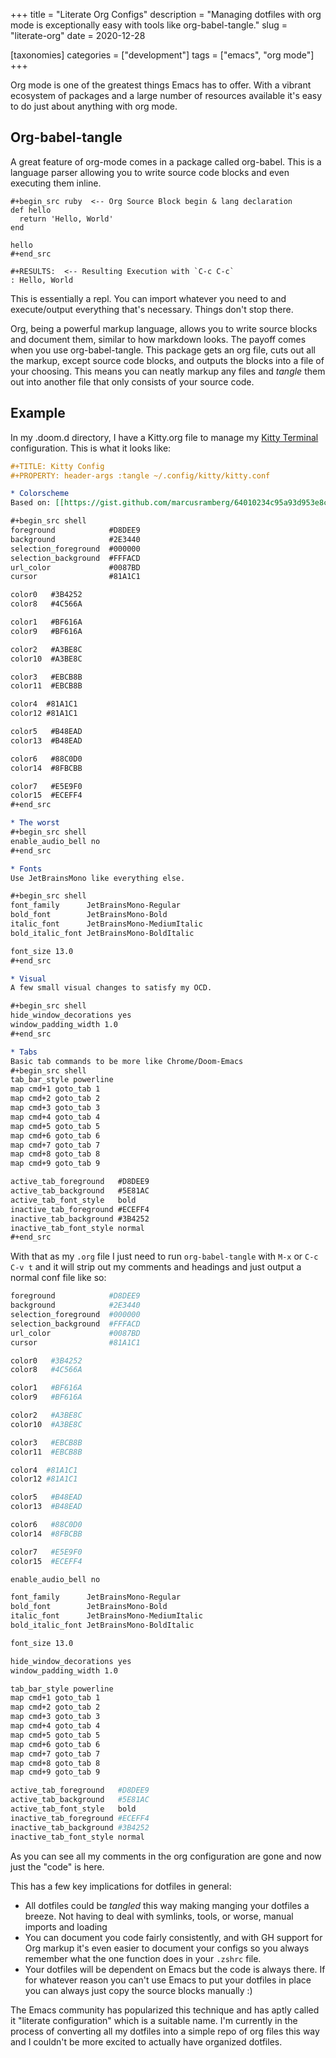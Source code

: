 +++
title = "Literate Org Configs"
description = "Managing dotfiles with org mode is exceptionally easy with tools like org-babel-tangle."
slug = "literate-org"
date = 2020-12-28

[taxonomies]
categories = ["development"]
tags = ["emacs", "org mode"]
+++

Org mode is one of the greatest things Emacs has to offer. With a vibrant ecosystem of packages and a large number of resources available it's easy to do just about anything with org mode.

## Org-babel-tangle

A great feature of org-mode comes in a package called org-babel. This is a language parser allowing you to write source code blocks and even executing them inline.

```
#+begin_src ruby  <-- Org Source Block begin & lang declaration
def hello
  return 'Hello, World'
end

hello
#+end_src

#+RESULTS:  <-- Resulting Execution with `C-c C-c`
: Hello, World
```

This is essentially a repl. You can import whatever you need to and execute/output everything that's necessary. Things don't stop there.

Org, being a powerful markup language, allows you to write source blocks and document them, similar to how markdown looks. The payoff comes when you use org-babel-tangle. This package gets an org file, cuts out all the markup, except source code blocks, and outputs the blocks into a file of your choosing. This means you can neatly markup any files and _tangle_ them out into another file that only consists of your source code.

## Example
In my .doom.d directory, I have a Kitty.org file to manage my [Kitty Terminal](https://sw.kovidgoyal.net/kitty/) configuration. This is what it looks like:

```org
#+TITLE: Kitty Config
#+PROPERTY: header-args :tangle ~/.config/kitty/kitty.conf

* Colorscheme
Based on: [[https://gist.github.com/marcusramberg/64010234c95a93d953e8c79fdaf94192][This gist]] & [[https://github.com/arcticicestudio/nord-hyper][Nord Color Scheme]]

#+begin_src shell
foreground            #D8DEE9
background            #2E3440
selection_foreground  #000000
selection_background  #FFFACD
url_color             #0087BD
cursor                #81A1C1

color0   #3B4252
color8   #4C566A

color1   #BF616A
color9   #BF616A

color2   #A3BE8C
color10  #A3BE8C

color3   #EBCB8B
color11  #EBCB8B

color4  #81A1C1
color12 #81A1C1

color5   #B48EAD
color13  #B48EAD

color6   #88C0D0
color14  #8FBCBB

color7   #E5E9F0
color15  #ECEFF4
#+end_src

* The worst
#+begin_src shell
enable_audio_bell no
#+end_src

* Fonts
Use JetBrainsMono like everything else.

#+begin_src shell
font_family      JetBrainsMono-Regular
bold_font        JetBrainsMono-Bold
italic_font      JetBrainsMono-MediumItalic
bold_italic_font JetBrainsMono-BoldItalic

font_size 13.0
#+end_src

* Visual
A few small visual changes to satisfy my OCD.

#+begin_src shell
hide_window_decorations yes
window_padding_width 1.0
#+end_src

* Tabs
Basic tab commands to be more like Chrome/Doom-Emacs
#+begin_src shell
tab_bar_style powerline
map cmd+1 goto_tab 1
map cmd+2 goto_tab 2
map cmd+3 goto_tab 3
map cmd+4 goto_tab 4
map cmd+5 goto_tab 5
map cmd+6 goto_tab 6
map cmd+7 goto_tab 7
map cmd+8 goto_tab 8
map cmd+9 goto_tab 9

active_tab_foreground   #D8DEE9
active_tab_background   #5E81AC
active_tab_font_style   bold
inactive_tab_foreground #ECEFF4
inactive_tab_background #3B4252
inactive_tab_font_style normal
#+end_src
```

With that as my `.org` file I just need to run `org-babel-tangle` with `M-x` or `C-c C-v t` and it will strip out my comments and headings and just output a normal conf file like so:

```sh
foreground            #D8DEE9
background            #2E3440
selection_foreground  #000000
selection_background  #FFFACD
url_color             #0087BD
cursor                #81A1C1

color0   #3B4252
color8   #4C566A

color1   #BF616A
color9   #BF616A

color2   #A3BE8C
color10  #A3BE8C

color3   #EBCB8B
color11  #EBCB8B

color4  #81A1C1
color12 #81A1C1

color5   #B48EAD
color13  #B48EAD

color6   #88C0D0
color14  #8FBCBB

color7   #E5E9F0
color15  #ECEFF4

enable_audio_bell no

font_family      JetBrainsMono-Regular
bold_font        JetBrainsMono-Bold
italic_font      JetBrainsMono-MediumItalic
bold_italic_font JetBrainsMono-BoldItalic

font_size 13.0

hide_window_decorations yes
window_padding_width 1.0

tab_bar_style powerline
map cmd+1 goto_tab 1
map cmd+2 goto_tab 2
map cmd+3 goto_tab 3
map cmd+4 goto_tab 4
map cmd+5 goto_tab 5
map cmd+6 goto_tab 6
map cmd+7 goto_tab 7
map cmd+8 goto_tab 8
map cmd+9 goto_tab 9

active_tab_foreground   #D8DEE9
active_tab_background   #5E81AC
active_tab_font_style   bold
inactive_tab_foreground #ECEFF4
inactive_tab_background #3B4252
inactive_tab_font_style normal
```

As you can see all my comments in the org configuration are gone and now just the "code" is here. 

This has a few key implications for dotfiles in general:
- All dotfiles could be _tangled_ this way making manging your dotfiles a breeze. Not having to deal with symlinks, tools, or worse, manual imports and loading
- You can document you code fairly consistently, and with GH support for Org markup it's even easier to document your configs so you always remember what the one function does in your `.zshrc` file.
- Your dotfiles will be dependent on Emacs but the code is always there. If for whatever reason you can't use Emacs to put your dotfiles in place you can always just copy the source blocks manually :)

The Emacs community has popularized this technique and has aptly called it "literate configuration" which is a suitable name. I'm currently in the process of converting all my dotfiles into a simple repo of org files this way and I couldn't be more excited to actually have organized dotfiles.
